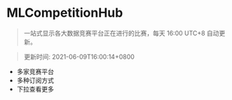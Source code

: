 # MLCompetitionHub

> 一站式显示各大数据竞赛平台正在进行的比赛，每天 16:00 UTC+8 自动更新。
  
> 更新时间: 2021-06-09T16:00:14+0800 

* 多家竞赛平台
* 多种订阅方式
* 下拉查看更多